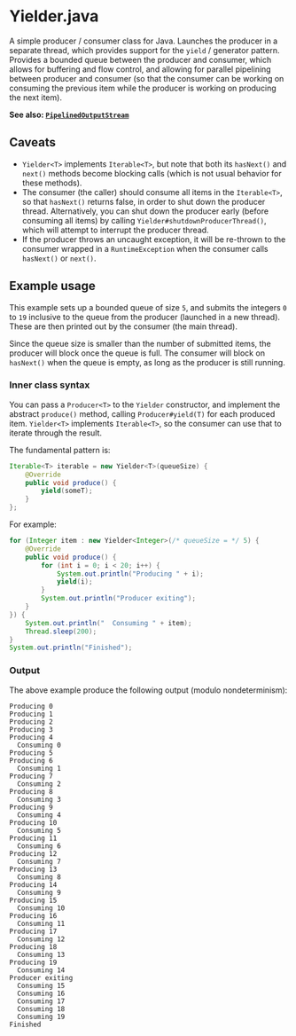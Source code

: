 # Yielder.java

A simple producer / consumer class for Java. Launches the producer in a separate thread, which provides support for the `yield` / generator pattern. Provides a bounded queue between the producer and consumer, which allows for buffering and flow control, and allowing for parallel pipelining between producer and consumer (so that the consumer can be working on consuming the previous item while the producer is working on producing the next item).

**See also: [`PipelinedOutputStream`](https://github.com/lukehutch/PipelinedOutputStream)**

## Caveats

* `Yielder<T>` implements `Iterable<T>`, but note that both its `hasNext()` and `next()` methods become blocking calls (which is not usual behavior for these methods).
* The consumer (the caller) should consume all items in the `Iterable<T>`, so that `hasNext()` returns false, in order to shut down the producer thread. Alternatively, you can shut down the producer early (before consuming all items) by calling `Yielder#shutdownProducerThread()`, which will attempt to interrupt the producer thread.
* If the producer throws an uncaught exception, it will be re-thrown to the consumer wrapped in a `RuntimeException` when the consumer calls `hasNext()` or `next()`.

## Example usage

This example sets up a bounded queue of size `5`, and submits the integers `0` to `19` inclusive to the queue from the producer (launched in a new thread). These are then printed out by the consumer (the main thread).

Since the queue size is smaller than the number of submitted items, the producer will block once the queue is full. The consumer will block on `hasNext()` when the queue is empty, as long as the producer is still running.

### Inner class syntax

You can pass a `Producer<T>` to the `Yielder` constructor, and implement the abstract `produce()` method, calling `Producer#yield(T)` for each produced item. `Yielder<T>` implements `Iterable<T>`, so the consumer can use that to iterate through the result.

The fundamental pattern is:

```java
Iterable<T> iterable = new Yielder<T>(queueSize) {
    @Override
    public void produce() {
        yield(someT);
    }
};
```

For example:

```java
for (Integer item : new Yielder<Integer>(/* queueSize = */ 5) {
    @Override
    public void produce() {
        for (int i = 0; i < 20; i++) {
            System.out.println("Producing " + i);
            yield(i);
        }
        System.out.println("Producer exiting");
    }
}) {
    System.out.println("  Consuming " + item);
    Thread.sleep(200);
}
System.out.println("Finished");
```

### Output

The above example produce the following output (modulo nondeterminism):

```
Producing 0
Producing 1
Producing 2
Producing 3
Producing 4
  Consuming 0
Producing 5
Producing 6
  Consuming 1
Producing 7
  Consuming 2
Producing 8
  Consuming 3
Producing 9
  Consuming 4
Producing 10
  Consuming 5
Producing 11
  Consuming 6
Producing 12
  Consuming 7
Producing 13
  Consuming 8
Producing 14
  Consuming 9
Producing 15
  Consuming 10
Producing 16
  Consuming 11
Producing 17
  Consuming 12
Producing 18
  Consuming 13
Producing 19
  Consuming 14
Producer exiting
  Consuming 15
  Consuming 16
  Consuming 17
  Consuming 18
  Consuming 19
Finished
```
